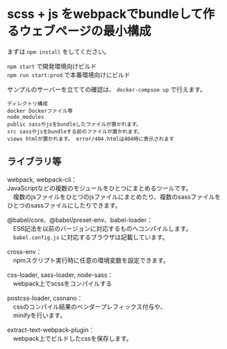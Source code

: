 # scss + js をwebpackでbundleして作るウェブページの最小構成
まずは `npm install` をしてください。

`npm start` で開発環境向けビルド  
`npm run start:prod` で本番環境向けにビルド  
  
サンプルのサーバーを立てての確認は、 `docker-compsoe up` で行えます。  
  
```
ディレクトリ構成
docker Dockerファイル等
node_modules
public sassやjsをbundleしたファイルが置かれます。
src sassやjsをbundleする前のファイルが置かれます。
views htmlが置かれます。 error/404.htmlは404時に表示されます
```

## ライブラリ等
webpack, webpack-cli：  
  JavaScriptなどの複数のモジュールをひとつにまとめるツールです。    
　複数のjsファイルをひとつのjsファイルにまとめたり、複数のsassファイルをひとつのsassファイルにしたりできます。

@babel/core、@babel/preset-env、babel-loader：  
　ES6記法を以前のバージョンに対応するものへコンパイルします。  
　`babel.config.js` に対応するブラウザは記載しています。
  
cross-env：  
　npmスクリプト実行時に任意の環境変数を設定できます。

css-loader, sass-loader, node-sass：  
　webpack上でscssをコンパイルする  

postcss-loader, cssnano：  
　cssのコンパイル結果のベンダープレフィックス付与や、  
　minifyを行います。

extract-text-webpack-plugin：  
　webpack上でビルドしたcssを保存します。  
